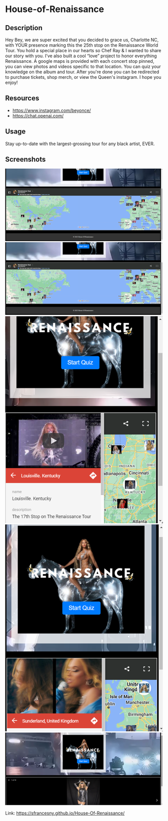 # House-of-Renaissance
<!-- Personal Project -->

## Description 
Hey Bey, we are super excited that you decided to grace us, Charlotte NC, with YOUR presence marking this the 25th stop on the Renaissance World Tour. You hold a special place in our hearts so Chef Ray & I wanted to share our story with you. I’ve also built a cool “love” project to honor everything Renaissance. A google maps is provided with each concert stop pinned, you can view photos and videos specific to that location. You can quiz your knowledge on the album and tour. After you're done you can be redirected to purchase tickets, shop merch, or view the Queen's instagram. I hope you enjoy! 

## Resources 
- https://www.instagram.com/beyonce/
- https://chat.openai.com/


## Usage 
Stay up-to-date with the largest-grossing tour for any black artist, EVER. 


 ## Screenshots
<img src="Screenshot HoR-0.png"/>
<img src="Screenshot HoR.png"/>
<img src="Screenshot HoR-2.png"/>
<img src="Screenshot HoR-3.png"/>
<img src="Screenshot HoR-4.png"/>


Link: https://sfrancesny.github.io/House-Of-Renaissance/

